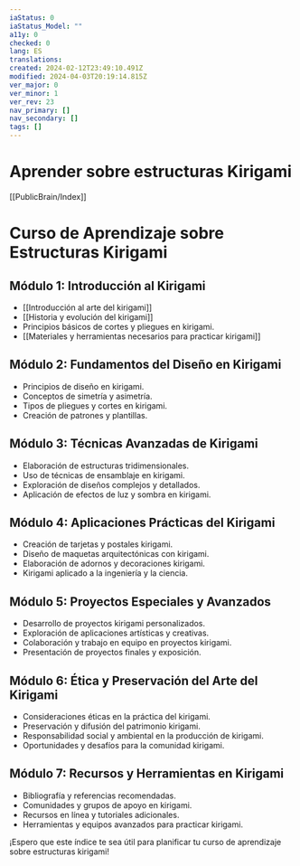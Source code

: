 ```yaml
---
iaStatus: 0
iaStatus_Model: ""
a11y: 0
checked: 0
lang: ES
translations: 
created: 2024-02-12T23:49:10.491Z
modified: 2024-04-03T20:19:14.815Z
ver_major: 0
ver_minor: 1
ver_rev: 23
nav_primary: []
nav_secondary: []
tags: []
---
```

# Aprender sobre estructuras Kirigami

[[PublicBrain/Index]]

# Curso de Aprendizaje sobre Estructuras Kirigami

## Módulo 1: Introducción al Kirigami
- [[Introducción al arte del kirigami]]
- [[Historia y evolución del kirigami]]
- Principios básicos de cortes y pliegues en kirigami.
- [[Materiales y herramientas necesarios para practicar kirigami]]

## Módulo 2: Fundamentos del Diseño en Kirigami
- Principios de diseño en kirigami.
- Conceptos de simetría y asimetría.
- Tipos de pliegues y cortes en kirigami.
- Creación de patrones y plantillas.

## Módulo 3: Técnicas Avanzadas de Kirigami
- Elaboración de estructuras tridimensionales.
- Uso de técnicas de ensamblaje en kirigami.
- Exploración de diseños complejos y detallados.
- Aplicación de efectos de luz y sombra en kirigami.

## Módulo 4: Aplicaciones Prácticas del Kirigami
- Creación de tarjetas y postales kirigami.
- Diseño de maquetas arquitectónicas con kirigami.
- Elaboración de adornos y decoraciones kirigami.
- Kirigami aplicado a la ingeniería y la ciencia.

## Módulo 5: Proyectos Especiales y Avanzados
- Desarrollo de proyectos kirigami personalizados.
- Exploración de aplicaciones artísticas y creativas.
- Colaboración y trabajo en equipo en proyectos kirigami.
- Presentación de proyectos finales y exposición.

## Módulo 6: Ética y Preservación del Arte del Kirigami
- Consideraciones éticas en la práctica del kirigami.
- Preservación y difusión del patrimonio kirigami.
- Responsabilidad social y ambiental en la producción de kirigami.
- Oportunidades y desafíos para la comunidad kirigami.

## Módulo 7: Recursos y Herramientas en Kirigami
- Bibliografía y referencias recomendadas.
- Comunidades y grupos de apoyo en kirigami.
- Recursos en línea y tutoriales adicionales.
- Herramientas y equipos avanzados para practicar kirigami.

¡Espero que este índice te sea útil para planificar tu curso de aprendizaje sobre estructuras kirigami!
